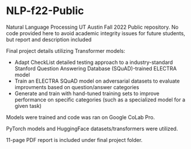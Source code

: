 # NLP-f22-Public
Natural Language Processing UT Austin Fall 2022 Public repository.
No code provided here to avoid academic integrity issues for future students, but report and description included

Final project details utilizing Transformer models:
* Adapt CheckList detailed testing approach to a industry-standard Stanford Question Answering Database (SQuAD)-trained ELECTRA model
* Train an ELECTRA SQuAD model on adversarial datasets to evaluate improvments based on question/answer categories
* Generate and train with hand-tuned training sets to improve performance on specific categories (such as a specialized model for a given task)

Models were trained and code was ran on Google CoLab Pro.

PyTorch models and HuggingFace datasets/transformers were utilized.

11-page PDF report is included under final project folder.
